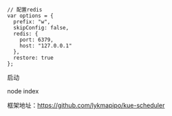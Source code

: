 ```
// 配置redis
var options = {
  prefix: "w",
  skipConfig: false,
  redis: {
    port: 6379,
    host: "127.0.0.1"
  },
  restore: true
};

```

启动

node index



框架地址：https://github.com/lykmapipo/kue-scheduler



